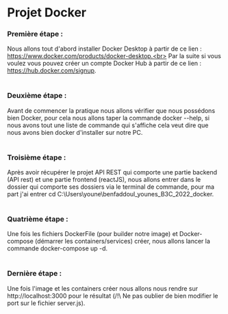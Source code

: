 # Projet Docker

### Première étape :
Nous allons tout d'abord installer Docker Desktop à partir de ce lien : https://www.docker.com/products/docker-desktop.<br>
Par la suite si vous voulez vous pouvez créer un compte Docker Hub à partir de ce lien : https://hub.docker.com/signup.
<br>
<br>

### Deuxième étape :
Avant de commencer la pratique nous allons vérifier que nous possédons bien Docker, pour cela nous allons taper la commande docker --help, si nous avons tout une liste de commande qui s'affiche cela veut dire que nous avons bien docker d'installer sur notre PC.
<br>
<br>

### Troisième étape :
Après avoir récupérer le projet API REST qui comporte une partie backend (API rest) et une partie frontend (reactJS), nous allons entrer dans le dossier qui comporte ses dossiers via le terminal de commande, pour ma part j'ai entrer cd C:\Users\youne\benfaddoul_younes_B3C_2022_docker.
<br>
<br>

### Quatrième étape :
Une fois les fichiers DockerFile (pour builder notre image) et Docker-compose (démarrer les containers/services) créer, nous allons lancer la commande docker-compose up -d.
<br>
<br>

### Dernière étape :
Une fois l'image et les containers créer nous allons nous rendre sur http://localhost:3000 pour le résultat (/!\ Ne pas oublier de bien modifier le port sur le fichier server.js).
